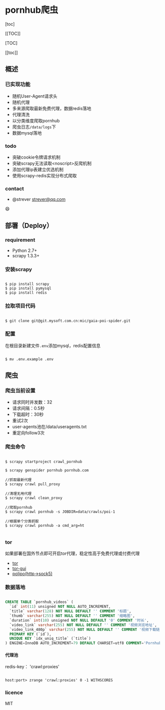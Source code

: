 # pornhub爬虫

[toc]


[[TOC]]

[TOC]

[[toc]]

## 概述

### 已实现功能

- 随机User-Agent请求头
- 随机代理
- 多来源爬取最新免费代理，数据redis落地
- 代理清洗
- 以分类维度爬取pornhub
- 爬虫日志`/data/logs`下
- 数据mysql落地

### todo

- 突破cookie令牌请求机制
- 突破scrapy无法读取\<noscript\>反爬机制
- 添加代理ip表建立优选机制
- 使用scrapy-redis实现分布式爬取


### contact

- @strever <strever@qq.com>

:smile:


## 部署（Deploy）

### requirement

- Python 2.7+
- scrapy 1.3.3+

### 安装scrapy

```shell

$ pip install scrapy
$ pip install pymysql
$ pip install redis

```

### 拉取项目代码
```git

$ git clone git@git.mysoft.com.cn:mic/gaia-poi-spider.git

```

### 配置

在根目录新建文件`.env`添加mysql，redis配置信息

```

$ mv .env.example .env

```



## 爬虫

### 爬虫当前设置

- 请求同时并发数：32
- 请求间隔：0.5秒
- 下载超时：30秒
- 重试2次
- user-agents池在/data/useragents.txt
- 重定向follow3次


### 爬虫命令

```shell

$ scrapy startproject crawl_pornhub

$ scrapy genspider pornhub pornhub.com

//抓取最新代理
$ scrapy crawl pull_proxy

//清理无用代理
$ scrapy crawl clean_proxy

//爬取pornhub
$ scrapy crawl pornhub -s JOBDIR=data/crawls/poi-1

//根据单个分类抓取
$ scrapy crawl pornhub -a cmd_arg=ht


```

### tor

如果部署在国外节点即可开启tor代理，稳定性高于免费代理或付费代理

- [tor](https://www.torproject.org/download/download.html.en)
- [tor-gui](https://people.torproject.org/~erinn/vidalia-standalone-bundles/)
- [polipo(http->sock5)](http://www.pps.univ-paris-diderot.fr/~jch/software/files/polipo/)

### 数据落地

```sql

CREATE TABLE `pornhub_videos` (
  `id` int(11) unsigned NOT NULL AUTO_INCREMENT,
  `title` varchar(128) NOT NULL DEFAULT '' COMMENT '标题',
  `thumb` varchar(255) NOT NULL DEFAULT '' COMMENT '缩略图',
  `duration` int(10) unsigned NOT NULL DEFAULT '0' COMMENT '时长',
  `video_link` varchar(255) NOT NULL DEFAULT '' COMMENT '视频浏览地址',
  `video_link_480p` varchar(255) NOT NULL DEFAULT '' COMMENT '视频下载链接',
  PRIMARY KEY (`id`),
  UNIQUE KEY `idx_uniq_title` (`title`)
) ENGINE=InnoDB AUTO_INCREMENT=79 DEFAULT CHARSET=utf8 COMMENT='Pornhub视频资源表';

```

#### 代理池

redis-key： 'crawl:proxies'

```shell

host:port> zrange 'crawl:proxies' 0 -1 WITHSCORES

```


### licence

MIT

